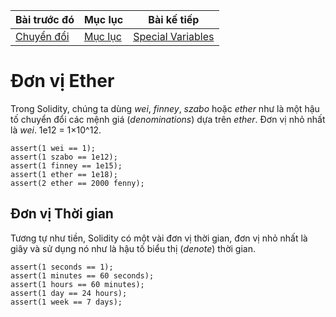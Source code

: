 |Bài trước đó|Mục lục|Bài kế tiếp|
|---|---|---|
|[Chuyển đổi](17_Conversations.md)|[Mục lục](README.md)|[Special Variables](19_SpecialVariables.md)|

# Đơn vị Ether

Trong Solidity, chúng ta dùng *wei*, *finney*, *szabo* hoặc *ether* như là một hậu tố chuyển đổi các mệnh giá (*denominations*) dựa trên *ether*. Đơn vị nhỏ nhất là *wei*. 1e12 = 1×10^12.

```solidity
assert(1 wei == 1);
assert(1 szabo == 1e12);
assert(1 finney == 1e15);
assert(1 ether == 1e18);
assert(2 ether == 2000 fenny);
```

## Đơn vị Thời gian

Tương tự như tiền, Solidity có một vài đơn vị thời gian, đơn vị nhỏ nhất là giây và sử dụng nó như là hậu tố biểu thị (*denote*) thời gian.

```solidity
assert(1 seconds == 1);
assert(1 minutes == 60 seconds);
assert(1 hours == 60 minutes);
assert(1 day == 24 hours);
assert(1 week == 7 days);
```

